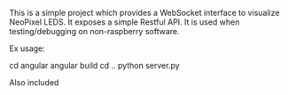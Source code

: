 This is a simple project which provides a WebSocket interface to visualize NeoPixel LEDS. It exposes a simple Restful API. It is used when testing/debugging on non-raspberry software.


Ex usage: 

cd angular
angular build
cd ..
python server.py


Also included 